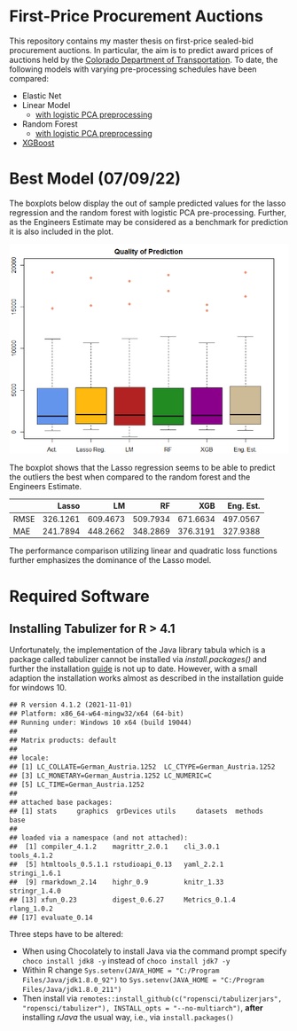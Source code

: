 First-Price Procurement Auctions
================

This repository contains my master thesis on first-price sealed-bid
procurement auctions. In particular, the aim is to predict award prices
of auctions held by the [Colorado Department of
Transportation](https://codot.gov/business/bidding/bid-tab-archives). To
date, the following models with varying pre-processing schedules have
been compared:

-   Elastic Net
-   Linear Model
    -   [with logistic PCA
        preprocessing](https://github.com/Base-R-Best-R/Auction/blob/main/Code/Models/Colab/CV_PreProcess_LM.ipynb)
-   Random Forest
    -   [with logistic PCA
        preprocessing](https://github.com/Base-R-Best-R/Auction/blob/main/Code/Models/Colab/Nested_CV_PCA_RF.ipynb)
-   [XGBoost](https://github.com/Base-R-Best-R/Auction/blob/main/Code/Models/Colab/XGboost.ipynb)

# Best Model (07/09/22)

The boxplots below display the out of sample predicted values for the
lasso regression and the random forest with logistic PCA pre-processing.
Further, as the Engineers Estimate may be considered as a benchmark for
prediction it is also included in the plot.

![](README_files/figure-gfm/unnamed-chunk-2-1.png)<!-- -->

The boxplot shows that the Lasso regression seems to be able to predict
the outliers the best when compared to the random forest and the
Engineers Estimate.

|      |    Lasso |       LM |       RF |      XGB | Eng. Est. |
|:-----|---------:|---------:|---------:|---------:|----------:|
| RMSE | 326.1261 | 609.4673 | 509.7934 | 671.6634 |  497.0567 |
| MAE  | 241.7894 | 448.2662 | 348.2869 | 376.3191 |  327.9388 |

The performance comparison utilizing linear and quadratic loss functions
further emphasizes the dominance of the Lasso model.

# Required Software

## Installing Tabulizer for R \> 4.1

Unfortunately, the implementation of the Java library tabula which is a
package called tabulizer cannot be installed via *install.packages()*
and further the installation
[guide](https://github.com/ropensci/tabulizer) is not up to date.
However, with a small adaption the installation works almost as
described in the installation guide for windows 10.

    ## R version 4.1.2 (2021-11-01)
    ## Platform: x86_64-w64-mingw32/x64 (64-bit)
    ## Running under: Windows 10 x64 (build 19044)
    ## 
    ## Matrix products: default
    ## 
    ## locale:
    ## [1] LC_COLLATE=German_Austria.1252  LC_CTYPE=German_Austria.1252   
    ## [3] LC_MONETARY=German_Austria.1252 LC_NUMERIC=C                   
    ## [5] LC_TIME=German_Austria.1252    
    ## 
    ## attached base packages:
    ## [1] stats     graphics  grDevices utils     datasets  methods   base     
    ## 
    ## loaded via a namespace (and not attached):
    ##  [1] compiler_4.1.2    magrittr_2.0.1    cli_3.0.1         tools_4.1.2      
    ##  [5] htmltools_0.5.1.1 rstudioapi_0.13   yaml_2.2.1        stringi_1.6.1    
    ##  [9] rmarkdown_2.14    highr_0.9         knitr_1.33        stringr_1.4.0    
    ## [13] xfun_0.23         digest_0.6.27     Metrics_0.1.4     rlang_1.0.2      
    ## [17] evaluate_0.14

Three steps have to be altered:

-   When using Chocolately to install Java via the command prompt
    specify `choco install jdk8 -y` instead of `choco install jdk7 -y`
-   Within R change
    `Sys.setenv(JAVA_HOME = "C:/Program Files/Java/jdk1.8.0_92")` to
    `Sys.setenv(JAVA_HOME = "C:/Program Files/Java/jdk1.8.0_211")`
-   Then install via
    `remotes::install_github(c("ropensci/tabulizerjars", "ropensci/tabulizer"), INSTALL_opts = "--no-multiarch")`,
    **after** installing *rJava* the usual way, i.e., via
    `install.packages()`
